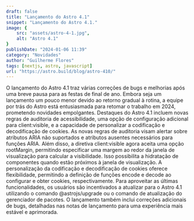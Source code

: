 ```yaml
---
draft: false
title: "Lançamento do Astro 4.1"
snippet: "Lançamento do Astro 4.1."
image: {
    src: "assets/astro-4-1.jpg",
    alt: "Astro 4.1"
}
publishDate: "2024-01-06 11:39"
category: "Novidades"
author: "Guilherme Flores"
tags: [nextjs, astro, javascript]
url: "https://astro.build/blog/astro-410/"
---
```


O lançamento do Astro 4.1 traz várias correções de bugs e melhorias após uma breve pausa para as festas de final de ano. Embora seja um lançamento um pouco menor devido ao retorno gradual à rotina, a equipe por trás do Astro está entusiasmada para retomar o trabalho em 2024, prometendo novidades empolgantes. Destaques do Astro 4.1 incluem novas regras de auditoria de acessibilidade, uma opção de configuração adicional para client:visible, e a capacidade de personalizar a codificação e decodificação de cookies. As novas regras de auditoria visam alertar sobre atributos ARIA não suportados e atributos ausentes necessários para funções ARIA. Além disso, a diretiva client:visible agora aceita uma opção rootMargin, permitindo especificar uma margem ao redor da janela de visualização para calcular a visibilidade. Isso possibilita a hidratação de componentes quando estão próximos à janela de visualização. A personalização da codificação e decodificação de cookies oferece flexibilidade, permitindo a definição de funções encode e decode ao configurar e obter cookies, respectivamente. Para aproveitar as últimas funcionalidades, os usuários são incentivados a atualizar para o Astro 4.1 utilizando o comando @astrojs/upgrade ou o comando de atualização do gerenciador de pacotes. O lançamento também inclui correções adicionais de bugs, detalhadas nas notas de lançamento para uma experiência mais estável e aprimorada.